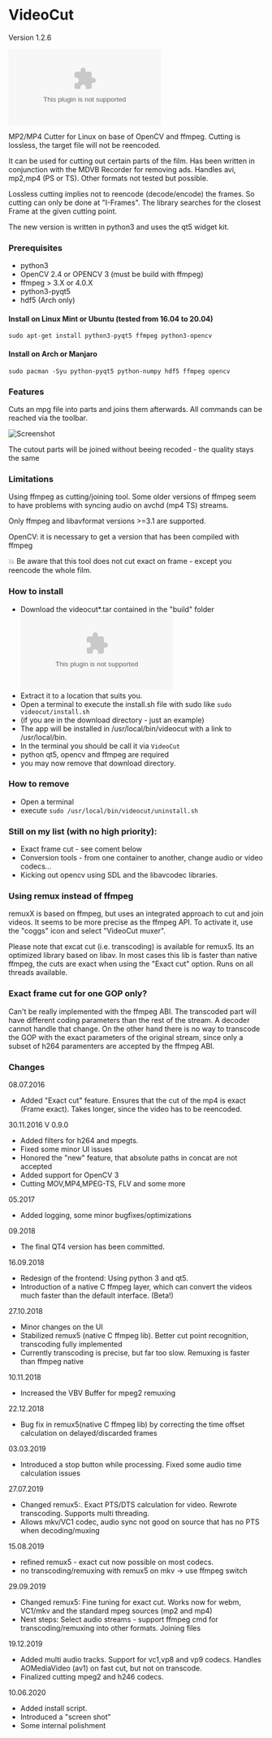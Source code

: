 # VideoCut
Version 1.2.6

![Download](https://github.com/kanehekili/VideoCut/raw/master/build/videocut1.2.6.tar)

MP2/MP4 Cutter for Linux on base of OpenCV and ffmpeg. Cutting is lossless, the target file will not be reencoded. 

It can be used for cutting out certain parts of the film. Has been written in conjunction with the MDVB Recorder for removing ads. Handles avi, mp2,mp4 (PS or TS). Other formats not tested but possible.

Lossless cutting implies not to reencode (decode/encode) the frames. So cutting can only be done at "I-Frames". The library searches for the closest Frame at the given cutting point.

The new version is written in python3 and uses the qt5 widget kit.  
### Prerequisites
* python3
* OpenCV 2.4 or OPENCV 3 (must be build with ffmpeg)
* ffmpeg > 3.X or 4.0.X
* python3-pyqt5
* hdf5 (Arch only)

#### Install on Linux Mint or Ubuntu (tested from 16.04 to 20.04)
```
sudo apt-get install python3-pyqt5 ffmpeg python3-opencv
```
#### Install on Arch or Manjaro
```
sudo pacman -Syu python-pyqt5 python-numpy hdf5 ffmpeg opencv
```

### Features
Cuts an mpg file into parts and joins them afterwards. All commands can be reached via the toolbar.

![Screenshot](https://github.com/kanehekili/VideoCut/blob/master/Videocut.png)

The cutout parts will be joined without beeing recoded - the quality stays the same
### Limitations
Using ffmpeg as cutting/joining tool. Some older versions of ffmpeg seem to have problems with syncing audio on avchd (mp4 TS) streams.

Only ffmpeg and libavformat versions >=3.1 are supported. 

OpenCV:  it is necessary to get a version that has been compiled with ffmpeg

:boom: Be aware that this tool does not cut exact on frame - except you reencode the whole film.

### How to install
* Download the videocut*.tar contained in the "build" folder ![here](https://github.com/kanehekili/VideoCut/raw/master/build/videocut1.2.5.tar)
* Extract it to a location that suits you.
* Open a terminal to execute the install.sh file with sudo like `sudo videocut/install.sh`
* (if you are in the download directory - just an example)
* The app will be installed in /usr/local/bin/videocut with a link to /usr/local/bin. 
* In the terminal you should be call it via `VideoCut`
* python qt5, opencv and ffmpeg are required
* you may now remove that download directory.

### How to remove
* Open a terminal
* execute `sudo /usr/local/bin/videocut/uninstall.sh`

### Still on my list (with no high priority):
* Exact frame cut - see coment below 
* Conversion tools - from one container to another, change audio or video codecs...
* Kicking out opencv using SDL and the libavcodec libraries.

### Using remux instead of ffmpeg
remuxX is based on ffmpeg, but uses an integrated approach to cut and join videos. It seems to be more precise as the ffmpeg API. To activate it, use the "coggs" icon and select "VideoCut muxer".

Please note that excat cut (i.e. transcoding) is available for remux5. Its an optimized library based on libav.
In most cases this lib is faster than native ffmpeg, the cuts are exact when using the "Exact cut" option. Runs on all threads available. 

### Exact frame cut for one GOP only?
Can't be really implemented with the ffmpeg ABI. The transcoded part will have different coding parameters than the rest of the stream. A decoder cannot handle that change. On the other hand there is no way to transcode the GOP with the exact parameters of the original stream, since only a subset of h264 paramenters are accepted by the ffmpeg ABI. 

### Changes 
08.07.2016
* Added "Exact cut" feature. Ensures that the cut of the mp4 is exact (Frame exact). Takes longer, since the video has to be reencoded. 

30.11.2016 V 0.9.0
* Added filters for h264 and mpegts. 
* Fixed some minor UI issues
* Honored the "new" feature, that absolute paths in concat are not accepted
* Added support for OpenCV 3
* Cutting MOV,MP4,MPEG-TS, FLV and some more 

05.2017
* Added logging, some minor bugfixes/optimizations

09.2018
* The final QT4 version has been committed. 

16.09.2018
* Redesign of the frontend: Using python 3 and qt5.
* Introduction of a native C ffmpeg layer, which can convert the videos much faster than the default interface. (Beta!)

27.10.2018
* Minor changes on the UI
* Stabilized remux5 (native C ffmpeg lib). Better cut point recognition, transcoding fully implemented
* Currently transcoding is precise, but far too slow. Remuxing is faster than ffmpeg native 

10.11.2018 
* Increased the VBV Buffer for mpeg2 remuxing

22.12.2018
* Bug fix in remux5(native C ffmpeg lib) by correcting the time offset calculation on delayed/discarded frames

03.03.2019
* Introduced a stop button while processing. Fixed some audio time calculation issues

27.07.2019
* Changed remux5:. Exact PTS/DTS calculation for video. Rewrote transcoding. Supports multi threading.
* Allows mkv/VC1 codec, audio sync not good on source that has no PTS when decoding/muxing

15.08.2019
* refined remux5 - exact cut now possible on most codecs.
* no transcoding/remuxing with remux5 on mkv -> use ffmpeg switch

29.09.2019
* Changed remux5: Fine tuning for exact cut. Works now for webm, VC1/mkv and the standard mpeg sources (mp2 and mp4)
* Next steps: Select audio streams -  support ffmpeg cmd for transcoding/remuxing into other formats. Joining files

19.12.2019
* Added multi audio tracks. Support for vc1,vp8 and vp9 codecs. Handles AOMediaVideo (av1) on fast cut, but not on transcode. 
* Finalized cutting mpeg2 and h246 codecs.

10.06.2020
* Added install script.
* Introduced a "screen shot"
* Some internal polishment
